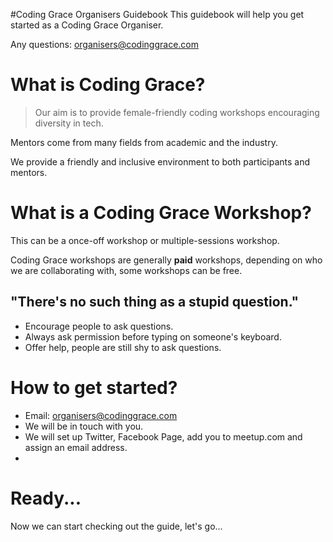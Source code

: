 #Coding Grace Organisers Guidebook
This guidebook will help you get started as a Coding Grace Organiser.

Any questions: organisers@codinggrace.com

# What is Coding Grace?
> Our aim is to provide female-friendly coding workshops encouraging diversity in tech.

Mentors come from many fields from academic and the industry.

We provide a friendly and inclusive environment to both participants and mentors.

# What is a Coding Grace Workshop?
This can be a once-off workshop or multiple-sessions workshop.


Coding Grace workshops are generally **paid** workshops, depending on who we are collaborating with, some workshops can be free.

## "There's no such thing as a stupid question."
* Encourage people to ask questions.
* Always ask permission before typing on someone's keyboard.
* Offer help, people are still shy to ask questions. 

# How to get started?
* Email: organisers@codinggrace.com
* We will be in touch with you.
* We will set up Twitter, Facebook Page, add you to meetup.com and assign an email address.
* 

# Ready...
Now we can start checking out the guide, let's go...
